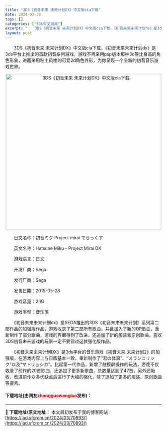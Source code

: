 ```yaml
---
title: "3DS《初音未来 未来计划DX》中文版cia下载"
date: 2024-03-28
tags: []
categories: ["3DS中文游戏"]
excerpt: "　　3DS《初音未来 未来计划DX》中文版cia下载，《初音未来未来计划dx》是3ds平台上推出的首款初音系列游戏，游戏不再采用psp版本那种3d等比身高的角色形象，进而采用粘土风格的可爱2d角色外形，为你呈现一个全新的初音音乐游戏世界。 　　日文名称：初音ミク Project mirai でらっく&hellip;"
layout: post
---
```


 <p>　　3DS《初音未来 未来计划DX》中文版cia下载，《初音未来未来计划dx》是3ds平台上推出的首款初音系列游戏，游戏不再采用psp版本那种3d等比身高的角色形象，进而采用粘土风格的可爱2d角色外形，为你呈现一个全新的初音音乐游戏世界。</p> <p align="center"><img align="" border="0" src="https://lad.sfcrom.cn/wp-content/uploads/2024/03/20240328_6605485f0c5ba.jpg" width="500" alt="3DS《初音未来 未来计划DX》中文版cia下载" /></p> <p>　　日文名称：初音ミク Project mirai でらっくす</p> <p>　　英文名称：Hatsune Miku - Project Mirai DX</p> <p>　　游戏语言：日文</p> <p>　　开发厂商：Sega</p> <p>　　发行厂商：Sega</p> <p>　　发售日期：2015-05-28</p> <p>　　游戏容量：2.1G</p> <p>　　游戏类型：音乐类</p> <p>　　《初音未来未来计划dx》是SEGA推出的3DS《初音未来未来计划》系列第二部作品的加强版作品，游戏收录了第二部所有歌曲，并且加入了新的OP歌曲，重新制作了部分歌曲，游戏的界面得到了改进，还追加了新的服装和原创歌曲。喜欢3DS初音未来游戏的玩家一定不要错过这款强化版作品。</p> <p>　　《初音未来未来计划DX》是3ds平台的音乐游戏《初音未来 未来计划2》的加强版，在游戏内容上与日版基本一致，重新制作了&ldquo;君の体温&rdquo;、&ldquo;メランコリック&rdquo;以及&ldquo;マトリョシカ&rdquo;。比起第一代作品，新增了触摸屏操作的玩法，游戏不仅收录了前作的20首歌曲，还追加了更多新歌曲，总数量达到了47首，另外还吸收、改进前作众多优缺点后进行了大幅的强化，除了追加了更多的服装、原创歌曲等要素。</p> <p><h4>下载地址(由网友<font color="red">zhongguowangluo</font>发布)：</h4></p> 

---
📖 **下载地址/原文地址：** 本文最初发布于我的博客网站：[https://lad.sfcrom.cn/2024/03/70893/](https://lad.sfcrom.cn/2024/03/70893/)
